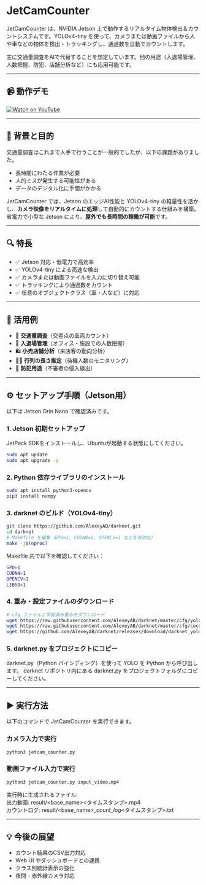 # JetCamCounter

JetCamCounter は、NVIDIA Jetson 上で動作するリアルタイム物体検出＆カウントシステムです。YOLOv4-tiny を使って、カメラまたは動画ファイルから人や車などの物体を検出・トラッキングし、通過数を自動でカウントします。

主に交通量調査をAIで代替することを想定しています。他の用途（入退場管理、人数把握、防犯、店舗分析など）にも応用可能です。

---

## 📹 動作デモ

[![Watch on YouTube](https://img.youtube.com/vi/YOUTUBE_VIDEO_ID/maxresdefault.jpg)](https://www.youtube.com/watch?v=YOUTUBE_VIDEO_ID)

---

## 🚀 背景と目的

交通量調査はこれまで人手で行うことが一般的でしたが、以下の課題がありました。

- 長時間にわたる作業が必要
- 人的ミスが発生する可能性がある
- データのデジタル化に手間がかかる

JetCamCounter では、Jetson のエッジAI性能と YOLOv4-tiny の軽量性を活かし、**カメラ映像をリアルタイムに処理**して自動的にカウントする仕組みを構築。省電力で小型な Jetson により、**屋外でも長時間の稼働が可能**です。

---

## 🔍 特長

- ✅ Jetson 対応・低電力で高効率
- ✅ YOLOv4-tiny による高速な検出
- ✅ カメラまたは動画ファイルを入力に切り替え可能
- ✅ トラッキングにより通過数をカウント
- ✅ 任意のオブジェクトクラス（車・人など）に対応

---

## 🧠 活用例

- 🚗 **交通量調査**（交差点の車両カウント）
- 🏢 **入退場管理**（オフィス・施設での人数把握）
- 🛍 **小売店舗分析**（来店客の動向分析）
- 🧍‍♂️ **行列の長さ推定**（待機人数のモニタリング）
- 🔐 **防犯用途**（不審者の侵入検出）

---

## ⚙️ セットアップ手順（Jetson用）

以下は Jetson Orin Nano で確認済みです。

### 1. Jetson 初期セットアップ

JetPack SDKをインストールし、Ubuntuが起動する状態にしてください。

```bash
sudo apt update
sudo apt upgrade -y
```

### 2. Python 依存ライブラリのインストール
```bash
sudo apt install python3-opencv
pip3 install numpy
```

### 3. darknet のビルド（YOLOv4-tiny）
```bash
git clone https://github.com/AlexeyAB/darknet.git
cd darknet
# Makefile を編集（GPU=1, CUDNN=1, OPENCV=1 などを有効化）
make -j$(nproc)
```

Makefile 内で以下を確認してください：
```bash
GPU=1
CUDNN=1
OPENCV=1
LIBSO=1
```

### 4. 重み・設定ファイルのダウンロード
```bash
# cfg ファイルと学習済み重みをダウンロード
wget https://raw.githubusercontent.com/AlexeyAB/darknet/master/cfg/yolov4-tiny.cfg -P cfg/
wget https://raw.githubusercontent.com/AlexeyAB/darknet/master/cfg/coco.data -P cfg/
wget https://github.com/AlexeyAB/darknet/releases/download/darknet_yolo_v4_pre/yolov4-tiny.weights
```

### 5. darknet.py をプロジェクトにコピー
darknet.py（Python バインディング）を使って YOLO を Python から呼び出します。
darknet リポジトリ内にある darknet.py をプロジェクトフォルダにコピーしてください。

---

## ▶️ 実行方法
以下のコマンドで JetCamCounter を実行できます。

### カメラ入力で実行
```bash
python3 jetcam_counter.py
```

### 動画ファイル入力で実行
```bash
python3 jetcam_counter.py input_video.mp4
```

実行時に生成されるファイル:  
出力動画: result/<base_name>_<mode>_<タイムスタンプ>.mp4  
カウントログ: result/<base_name>_<mode>_count_log_<タイムスタンプ>.txt

---

## 💡 今後の展望
- カウント結果のCSV出力対応
- Web UI やダッシュボードとの連携
- クラス別統計表示の強化
- 夜間・赤外線カメラ対応
